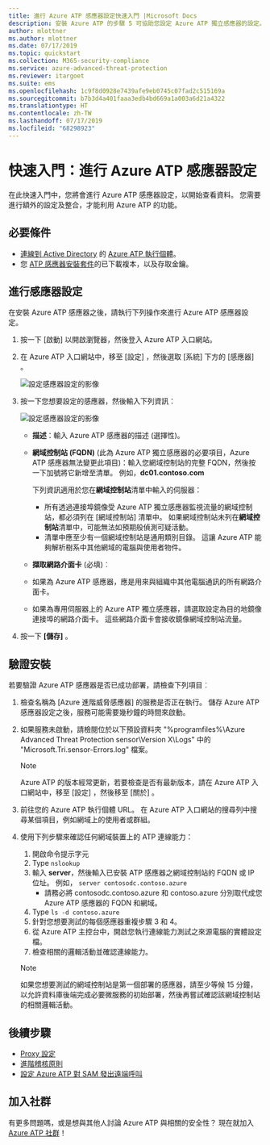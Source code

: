 ```yaml
---
title: 進行 Azure ATP 感應器設定快速入門 |Microsoft Docs
description: 安裝 Azure ATP 的步驟 5 可協助您設定 Azure ATP 獨立感應器的設定。
author: mlottner
ms.author: mlottner
ms.date: 07/17/2019
ms.topic: quickstart
ms.collection: M365-security-compliance
ms.service: azure-advanced-threat-protection
ms.reviewer: itargoet
ms.suite: ems
ms.openlocfilehash: 1c9f8d0928e7439afe9eb0745c07fad2c515169a
ms.sourcegitcommit: b7b3d4a401faaa3edb4bd669a1a003a6d21a4322
ms.translationtype: HT
ms.contentlocale: zh-TW
ms.lasthandoff: 07/17/2019
ms.locfileid: "68298923"
---
```

# <a name="quickstart-configure-azure-atp-sensor-settings"></a>快速入門：進行 Azure ATP 感應器設定

在此快速入門中，您將會進行 Azure ATP 感應器設定，以開始查看資料。 您需要進行額外的設定及整合，才能利用 Azure ATP 的功能。  

## <a name="prerequisites"></a>必要條件

- [連線到 Active Directory](install-atp-step2.md) 的 [Azure ATP 執行個體](install-atp-step1.md)。
- 您 [ATP 感應器安裝套件](install-atp-step3.md)的已下載複本，以及存取金鑰。

## <a name="configure-sensor-settings"></a>進行感應器設定

在安裝 Azure ATP 感應器之後，請執行下列操作來進行 Azure ATP 感應器設定。

1. 按一下 [啟動]  以開啟瀏覽器，然後登入 Azure ATP 入口網站。

1.  在 Azure ATP 入口網站中，移至 [設定]  ，然後選取 [系統]  下方的 [感應器]  。
   
    ![設定感應器設定的影像](media/atp-sensor-config.png)


1. 按一下您想要設定的感應器，然後輸入下列資訊：

   ![設定感應器設定的影像](media/atp-sensor-config-2.png)

   - **描述**：輸入 Azure ATP 感應器的描述 (選擇性)。
   - **網域控制站 (FQDN)** (此為 Azure ATP 獨立感應器的必要項目，Azure ATP 感應器無法變更此項目)：輸入您網域控制站的完整 FQDN，然後按一下加號將它新增至清單。 例如，**dc01.contoso.com**

     下列資訊適用於您在**網域控制站**清單中輸入的伺服器：
     - 所有透過連接埠鏡像受 Azure ATP 獨立感應器監視流量的網域控制站，都必須列在 [網域控制站]  清單中。 如果網域控制站未列在**網域控制站**清單中，可能無法如預期般偵測可疑活動。
     - 清單中應至少有一個網域控制站是通用類別目錄。 這讓 Azure ATP 能夠解析樹系中其他網域的電腦與使用者物件。

   - **擷取網路介面卡** (必填)︰
   
    - 如果為 Azure ATP 感應器，應是用來與組織中其他電腦通訊的所有網路介面卡。
    - 如果為專用伺服器上的 Azure ATP 獨立感應器，請選取設定為目的地鏡像連接埠的網路介面卡。 這些網路介面卡會接收鏡像網域控制站流量。

 
1. 按一下 **[儲存]** 。


## <a name="validate-installations"></a>驗證安裝
若要驗證 Azure ATP 感應器是否已成功部署，請檢查下列項目︰

1. 檢查名稱為 [Azure 進階威脅感應器]  的服務是否正在執行。 儲存 Azure ATP 感應器設定之後，服務可能需要幾秒鐘的時間來啟動。

1. 如果服務未啟動，請檢閱位於以下預設資料夾 "%programfiles%\Azure Advanced Threat Protection sensor\Version X\Logs" 中的 "Microsoft.Tri.sensor-Errors.log" 檔案。
 
   >[!NOTE]
   > Azure ATP 的版本經常更新，若要檢查是否有最新版本，請在 Azure ATP 入口網站中，移至 [設定]  ，然後移至 [關於]  。 

1. 前往您的 Azure ATP 執行個體 URL。 在 Azure ATP 入口網站的搜尋列中搜尋某個項目，例如網域上的使用者或群組。

1. 使用下列步驟來確認任何網域裝置上的 ATP 連線能力：
    1. 開啟命令提示字元
    1. Type ```nslookup```
    1. 輸入 **server**，然後輸入已安裝 ATP 感應器之網域控制站的 FQDN 或 IP 位址。 例如， ```server contosodc.contoso.azure```
        - 請務必將 contosodc.contoso.azure 和 contoso.azure 分別取代成您 Azure ATP 感應器的 FQDN 和網域。
    1. Type ```ls -d contoso.azure```
    1. 針對您想要測試的每個感應器重複步驟 3 和 4。  
    1. 從 Azure ATP 主控台中，開啟您執行連線能力測試之來源電腦的實體設定檔。 
    1. 檢查相關的邏輯活動並確認連線能力。 

    > [!NOTE] 
    >如果您想要測試的網域控制站是第一個部署的感應器，請至少等候 15 分鐘，以允許資料庫後端完成必要微服務的初始部署，然後再嘗試確認該網域控制站的相關邏輯活動。

## <a name="next-steps"></a>後續步驟

- [Proxy 設定](configure-proxy.md)
- [進階稽核原則](atp-advanced-audit-policy.md)
- [設定 Azure ATP 對 SAM 發出遠端呼叫](install-atp-step8-samr.md)


## <a name="join-the-community"></a>加入社群

有更多問題嗎，或是想與其他人討論 Azure ATP 與相關的安全性？ 現在就加入 [Azure ATP 社群](https://aka.ms/azureatpcommunity)！
